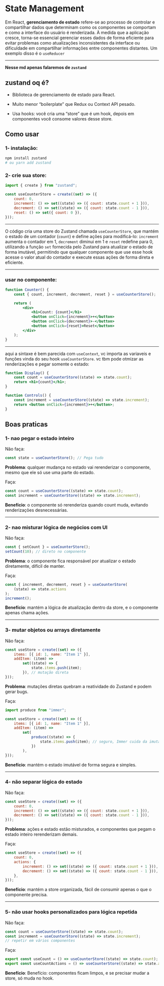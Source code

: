 # State Management

Em React, **gerenciamento de estado** refere-se ao processo de controlar e compartilhar dados que determinam como os componentes se comportam e como a interface do usuário é renderizada. À medida que a aplicação cresce, torna-se essencial gerenciar esses dados de forma eficiente para evitar problemas como atualizações inconsistentes da interface ou dificuldade em compartilhar informações entre componentes distantes. Um exemplo disso é o `useReducer`

---

**Nesse md apenas falaremos de `zustand`**

## zustand oq é?

-   Biblioteca de gerenciamento de estado para React.

-   Muito menor “boilerplate” que Redux ou Context API pesado.

-   Usa hooks: você cria uma “store” que é um hook, depois em componentes você consome valores desse store.

## Como usar

### 1- instalação:

```bash
npm install zustand
# ou yarn add zustand
```

### 2- crie sua store:

```js
import { create } from "zustand";

const useCounterStore = create((set) => ({
    count: 0,
    increment: () => set((state) => ({ count: state.count + 1 })),
    decrement: () => set((state) => ({ count: state.count - 1 })),
    reset: () => set({ count: 0 }),
}));
```

---

O código cria uma store do Zustand chamada `useCounterStore`, que mantém o estado de um contador (`count`) e define ações para modificá-lo: `increment` aumenta o contador em 1, `decrement` diminui em 1 e `reset` redefine para 0, utilizando a função `set` fornecida pelo Zustand para atualizar o estado de forma imutável, permitindo que qualquer componente que use esse hook acesse o valor atual do contador e execute essas ações de forma direta e eficiente.

---

### usar no componente:

```jsx
function Counter() {
    const { count, increment, decrement, reset } = useCounterStore();

    return (
        <div>
            <h1>Count: {count}</h1>
            <button onClick={increment}>+</button>
            <button onClick={decrement}>-</button>
            <button onClick={reset}>Reset</button>
        </div>
    );
}
```

---

aqui a sintaxe é bem parecida com `useContext`, vc importa as variaveis e funções vinda do seu hook `useCounterStore`. vc tbm pode otmizar as renderizações e pegar somente o estado:

```jsx
function Display() {
    const count = useCounterStore((state) => state.count);
    return <h1>{count}</h1>;
}

function Controls() {
    const increment = useCounterStore((state) => state.increment);
    return <button onClick={increment}>+</button>;
}
```

## Boas praticas

### 1- nao pegar o estado inteiro

Não faça:

```js
const state = useCounterStore(); // Pega tudo
```

**Problema**: qualquer mudança no estado vai rerenderizar o componente, mesmo que ele só use uma parte do estado.

Faça:

```js
const count = useCounterStore((state) => state.count);
const increment = useCounterStore((state) => state.increment);
```

**Benefício**: o componente só rerenderiza quando count muda, evitando renderizações desnecessárias.

---

### 2- nao misturar lógica de negócios com UI

Não faça:

```js
const { setCount } = useCounterStore();
setCount(10); // direto no componente
```

**Problema**: o componente fica responsável por atualizar o estado diretamente, difícil de manter.

Faça:

```js
const { increment, decrement, reset } = useCounterStore(
    (state) => state.actions
);
increment();
```

**Benefício**: mantém a lógica de atualização dentro da store, e o componente apenas chama ações.

---

### 3- mutar objetos ou arrays diretamente

Não faça:

```js
const useStore = create((set) => ({
    items: [{ id: 1, name: "Item 1" }],
    addItem: (item) =>
        set((state) => {
            state.items.push(item);
        }), // mutação direta
}));
```

**Problema**: mutações diretas quebram a reatividade do Zustand e podem gerar bugs.

Faça:

```js
import produce from "immer";

const useStore = create((set) => ({
    items: [{ id: 1, name: "Item 1" }],
    addItem: (item) =>
        set(
            produce((state) => {
                state.items.push(item); // seguro, Immer cuida da imutabilidade
            })
        ),
}));
```

**Benefício**: mantém o estado imutável de forma segura e simples.

---

### 4- não separar lógica do estado

Não faça:

```js
const useStore = create((set) => ({
    count: 0,
    increment: () => set((state) => ({ count: state.count + 1 })),
    decrement: () => set((state) => ({ count: state.count - 1 })),
}));
```

**Problema**: ações e estado estão misturados, e componentes que pegam o estado inteiro rerenderizam demais.

Faça:

```js
const useStore = create((set) => ({
    count: 0,
    actions: {
        increment: () => set((state) => ({ count: state.count + 1 })),
        decrement: () => set((state) => ({ count: state.count - 1 })),
    },
}));
```

**Benefício**: mantém a store organizada, fácil de consumir apenas o que o componente precisa.

---

### 5- não usar hooks personalizados para lógica repetida

Não faça:

```js
const count = useCounterStore((state) => state.count);
const increment = useCounterStore((state) => state.increment);
// repetir em vários componentes
```

Faça:

```js
export const useCount = () => useCounterStore((state) => state.count);
export const useCountActions = () => useCounterStore((state) => state.actions);
```

**Benefício**: Benefício: componentes ficam limpos, e se precisar mudar a store, só muda no hook.
